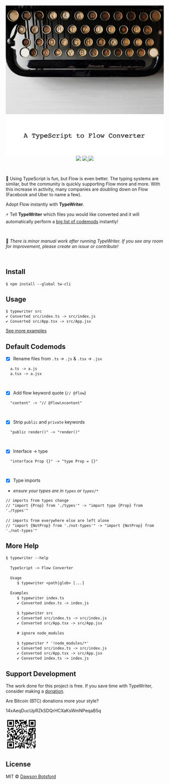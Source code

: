 <p align="center">
  <img src="./media/typewriter.jpg" title="typewriter"/>


  <br/>
  <img src="./media/tagline.png" title="typewriter" width="600px"/>

  <br/>
  <!-- badges -->
  <img src="https://img.shields.io/badge/Node-%3E%3Dv4-ff69b4.svg">
  <a href="https://travis-ci.org/dawsbot/typewriter">
    <img src="https://travis-ci.org/dawsbot/typewriter.svg?branch=master">
  </a>
  <a href="https://www.npmjs.com/package/tw-cli">
    <img src="https://img.shields.io/npm/v/tw-cli.svg">
  </a>
</p>

<br/>

🎉 Using TypeScript is fun, but Flow is even better. The typing systems are similar, but the community is quickly supporting Flow more and more. With this increase in activity, many companies are doubling down on Flow (Facebook and Uber to name a few).

Adopt Flow instantly with **TypeWriter**.

⚡️ Tell **TypeWriter** which files you would like converted and it will automatically perform a [big list of codemods](#default-codemods) instantly!

<br/>

🔧 *There is minor manual work after running TypeWriter. If you see any room for improvement, please create an issue or contribute!*

<br/>

## Install

```
$ npm install --global tw-cli
```

## Usage

```
$ typewriter src
✔ Converted src/index.ts -> src/index.js
✔ Converted src/App.tsx -> src/App.jsx
```

[See more examples](#more-help)

## Default Codemods

- [x] Rename files from `.ts` -> `.js` & `.tsx` -> `.jsx`
```
  a.ts -> a.js
  a.tsx -> a.jsx
```

<br/>

- [x] Add flow keyword quote (`// @flow`)
```
  "content" -> "// @flow\ncontent"
```

<br/>

- [x] Strip `public` and `private` keywords
```
  "public render()" -> "render()"
```

<br/>

- [x] Interface -> type
```
  "interface Prop {}" -> "type Prop = {}"
```

<br/>

- [x] Type imports

* *ensure your types are in `types` or `types/*`*

```
// imports from types change
// "import {Prop} from './types'" -> "import type {Prop} from './types'"

// imports from everywhere else are left alone
// "import {NotProp} from './not-types'" -> "import {NotProp} from './not-types'"
```

## More Help

```
$ typewriter --help

  TypeScript -> Flow Converter

  Usage
     $ typewriter <path|glob> [...]

  Examples
     $ typewriter index.ts
     ✔ Converted index.ts -> index.js

     $ typewriter src
     ✔ Converted src/index.ts -> src/index.js
     ✔ Converted src/App.tsx -> src/App.jsx

     # ignore node_modules

     $ typewriter * '!node_modules/*'
     ✔ Converted src/index.ts -> src/index.js
     ✔ Converted src/App.tsx -> src/App.jsx
     ✔ Converted index.ts -> index.js
```

## Support Development

The work done for this project is free. If you save time with TypeWriter, consider making a [donation](https://liberapay.com/DawsBot).

Are Bitcoin (BTC) donations more your style?

14xAeqDucUpRZkSDQrHCXaKsWmNPeqaB5q

<img src="./media/bitcoin-wallet.png" title="typewriter" width="100px"/>

## License

MIT © [Dawson Botsford](https://dawsbot.com)
